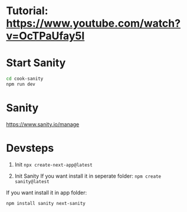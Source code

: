 # Tutorial: https://www.youtube.com/watch?v=OcTPaUfay5I

# Start Sanity
```sh
cd cook-sanity
npm run dev
```

# Sanity

https://www.sanity.io/manage


# Devsteps

1. Init
```npx create-next-app@latest```

2. Init Sanity
If you want install it in seperate folder:
```npm create sanity@latest``` 

If you want install it in app folder:
```
npm install sanity next-sanity
```

